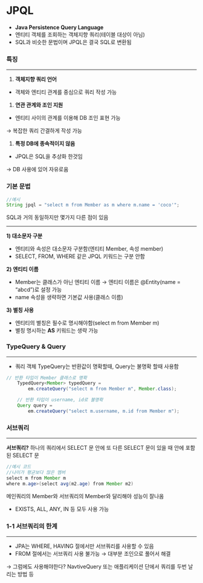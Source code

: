 # JPQL

- **Java Persistence Query Language**
- 엔티티 객체를 조회하는 객체지향 쿼리(테이블 대상이 아님)
- SQL과 비슷한 문법이며 JPQL은 결국 SQL로 변환됨

### 특징

---

1. **객체지향 쿼리 언어**

- 객체와 엔티티 관계를 중심으로 쿼리 작성 가능

1. **연관 관계와 조인 지원**

- 엔티티 사이의 관계를 이용해 DB 조인 표현 가능

→ 복잡한 쿼리 간결하게 작성 가능

1. **특정 DB에 종속적이지 않음**

- JPQL은 SQL을 추상화 한것임

→ DB 사용에 있어 자유로움

### 기본 문법

```java
//예시
String jpql = "select m from Member as m where m.name = 'coco'";
```

SQL과 거의 동일하지만 몇가지 다른 점이 있음

---

**1) 대소문자 구분**

- 엔티티와 속성은 대소문자 구분함(엔티티 Member, 속성 member)
- SELECT, FROM, WHERE 같은 JPQL 키워드는 구분 안함

**2) 엔티티 이름**

- Member는 클래스가 아닌 엔티티 이름 → 엔티티 이름은 @Entity(name = “abcd”)로 설정 가능
- name 속성을 생략하면 기본값 사용(클래스 이름)

**3) 별칭 사용**

- 엔티티의 별칭은 필수로 명시해야함(select m from Member m)
- 별칭 명시하는 **AS** 키워드는 생략 가능

### TypeQuery & Query

---

- 쿼리 객체 TypeQuery는 반환값이 명확할때, Query는 불명확 할때 사용함

```java
// 반환 타입이 Member 클래스로 명확
	TypedQuery<Member> typedQuery =
		em.createQuery("select m from Member m", Member.class);

	// 반환 타입이 username, id로 불명확
	Query query =
		em.createQuery("select m.username, m.id from Member m");
```

### 서브쿼리

---

**서브쿼리?** 하나의 쿼리에서 SELECT 문 안에 또 다른 SELECT 문이 있을 때 안에 포함된 SELECT 문

```java
//예시 코드
//나이가 평균보다 많은 멤버
select m from Member m
where m.age>(select avg(m2.age) from Member m2)
```

메인쿼리의 Member와 서브쿼리의 Member와 달리해야 성능이 잘나옴

- EXISTS, ALL, ANY, IN 등 모두 사용 가능

### 1-1 서브쿼리의 한계

---

- JPA는 WHERE, HAVING 절에서만 서브쿼리를 사용할 수 있음
- FROM 절에서는 서브쿼리 사용 불가능 → 대부분 조인으로 풀어서 해결

→ 그럼에도 사용해야한다? NavtiveQuery 또는 애플리케이션 단에서 쿼리를 두번 날리는 방법 등
